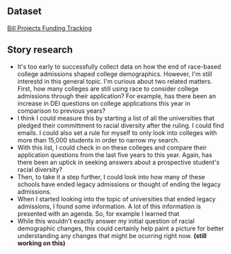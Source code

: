 ## Dataset
[Bill Projects Funding Tracking 
](https://docs.google.com/spreadsheets/d/1eC8RMnag1o92JPmAkTBS-hxNVKGZwf0epu9X-X3qaZA/edit?usp=sharing
)

## Story research
* It's too early to successfully collect data on how the end of race-based college admissions shaped college demographics. However, I'm still interestd in this general topic. I'm curious about two related matters. First, how many colleges are still using race to consider college admissions through their application? For example, has there been an increase in DEI questions on college applications this year in comparison to previous years?
* I think I could measure this by starting a list of all the universities that pledged their committment to racial diversity after the ruling. I could find emails. I could also set a rule for myself to only look into colleges with more than 15,000 students in order to narrow my search.
* With this list, I could check in on these colleges and compare their application questions from the last five years to this year. Again, has there been an uptick in seeking answers about a prospective student's racial diversity?
* Then, to take it a step further, I could look into how many of these schools have ended legacy admissions or thought of ending the legacy admissions.
* When I started looking into the topic of universities that ended legacy admissions, I found some information. A lot of this information is presented with an agenda. So, for example I learned that 
* While this wouldn't exactly answer my initial question of racial demographic changes, this could certainly help paint a picture for better understanding any changes that might be ocurring right now.
**(still working on this)**
